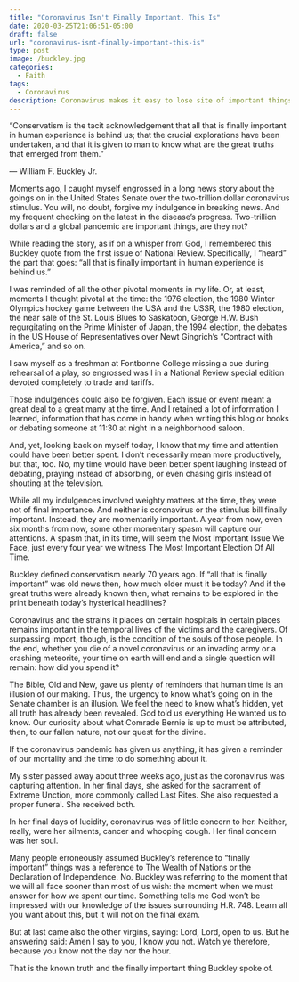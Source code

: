 ```yaml
---
title: "Coronavirus Isn't Finally Important. This Is"
date: 2020-03-25T21:06:51-05:00
draft: false
url: "coronavirus-isnt-finally-important-this-is"
type: post
image: /buckley.jpg
categories:
  - Faith
tags:
  - Coronavirus
description: Coronavirus makes it easy to lose site of important things.
---
```


“Conservatism is the tacit acknowledgement that all that is finally important in human experience is behind us; that the crucial explorations have been undertaken, and that it is given to man to know what are the great truths that emerged from them.”

— William F. Buckley Jr.

Moments ago, I caught myself engrossed in a long news story about the goings on in the United States Senate over the two-trillion dollar coronavirus stimulus. You will, no doubt, forgive my indulgence in breaking news. And my frequent checking on the latest in the disease’s progress. Two-trillion dollars and a global pandemic are important things, are they not?

While reading the story, as if on a whisper from God, I remembered this Buckley quote from the first issue of National Review. Specifically, I “heard” the part that goes: “all that is finally important in human experience is behind us.”

I was reminded of all the other pivotal moments in my life. Or, at least, moments I thought pivotal at the time: the 1976 election, the 1980 Winter Olympics hockey game between the USA and the USSR, the 1980 election, the near sale of the St. Louis Blues to Saskatoon, George H.W. Bush regurgitating on the Prime Minister of Japan, the 1994 election, the debates in the US House of Representatives over Newt Gingrich’s “Contract with America,” and so on.

I saw myself as a freshman at Fontbonne College missing a cue during rehearsal of a play, so engrossed was I in a National Review special edition devoted completely to trade and tariffs.

Those indulgences could also be forgiven. Each issue or event meant a great deal to a great many at the time. And I retained a lot of information I learned, information that has come in handy when writing this blog or books or debating someone at 11:30 at night in a neighborhood saloon.

And, yet, looking back on myself today, I know that my time and attention could have been better spent. I don’t necessarily mean more productively, but that, too. No, my time would have been better spent laughing instead of debating, praying instead of absorbing, or even chasing girls instead of shouting at the television.

While all my indulgences involved weighty matters at the time, they were not of final importance. And neither is coronavirus or the stimulus bill finally important. Instead, they are momentarily important. A year from now, even six months from now, some other momentary spasm will capture our attentions. A spasm that, in its time, will seem the Most Important Issue We Face, just every four year we witness The Most Important Election Of All Time.

Buckley defined conservatism nearly 70 years ago. If “all that is finally important” was old news then, how much older must it be today? And if the great truths were already known then, what remains to be explored in the print beneath today’s hysterical headlines?

Coronavirus and the strains it places on certain hospitals in certain places remains important in the temporal lives of the victims and the caregivers. Of surpassing import, though, is the condition of the souls of those people. In the end, whether you die of a novel coronavirus or an invading army or a crashing meteorite, your time on earth will end and a single question will remain: how did you spend it?

The Bible, Old and New, gave us plenty of reminders that human time is an illusion of our making. Thus, the urgency to know what’s going on in the Senate chamber is an illusion. We feel the need to know what’s hidden, yet all truth has already been revealed. God told us everything He wanted us to know. Our curiosity about what Comrade Bernie is up to must be attributed, then, to our fallen nature, not our quest for the divine.

If the coronavirus pandemic has given us anything, it has given a reminder of our mortality and the time to do something about it.

My sister passed away about three weeks ago, just as the coronavirus was capturing attention. In her final days, she asked for the sacrament of Extreme Unction, more commonly called Last Rites. She also requested a proper funeral. She received both.

In her final days of lucidity, coronavirus was of little concern to her. Neither, really, were her ailments, cancer and whooping cough. Her final concern was her soul.

Many people erroneously assumed Buckley’s reference to “finally important” things was a reference to The Wealth of Nations or the Declaration of Independence. No. Buckley was referring to the moment that we will all face sooner than most of us wish: the moment when we must answer for how we spent our time. Something tells me God won’t be impressed with our knowledge of the issues surrounding H.R. 748. Learn all you want about this, but it will not on the final exam.

But at last came also the other virgins, saying: Lord, Lord, open to us. But he answering said: Amen I say to you, I know you not. Watch ye therefore, because you know not the day nor the hour.

That is the known truth and the finally important thing Buckley spoke of.

